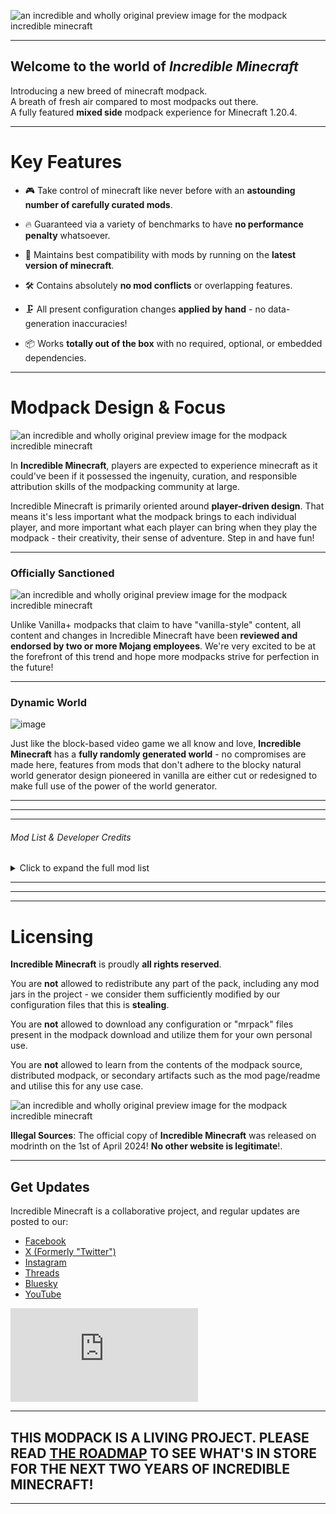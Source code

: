 ![an incredible and wholly original preview image for the modpack incredible minecraft](https://cdn.modrinth.com/data/GyY7Wefr/images/d213ad83bce2b929f8dea464d13a951c6e1c2818.png) 

---

## Welcome to the world of *Incredible Minecraft*

Introducing a new breed of minecraft modpack.<br/>
A breath of fresh air compared to most modpacks out there.<br/>
A fully featured **mixed side** modpack experience for Minecraft 1.20.4.<br/>

---

# Key Features

- 🎮 Take control of minecraft like never before with an **astounding number of carefully curated mods**.


- 🔥 Guaranteed via a variety of benchmarks to have **no performance penalty** whatsoever. 


- 🤝 Maintains best compatibility with mods by running on the **latest version of minecraft**.


- 🛠️ Contains absolutely **no mod conflicts** or overlapping features.


- 🗜️ All present configuration changes **applied by hand** - no data-generation inaccuracies!


- 📦 Works **totally out of the box** with no required, optional, or embedded dependencies.

---

# Modpack Design & Focus

![an incredible and wholly original preview image for the modpack incredible minecraft](https://cdn.modrinth.com/data/GyY7Wefr/images/40fd3fe884b215123581482f9bc6c4baa0d0647b.png)

In **Incredible Minecraft**, players are expected to experience minecraft as it could've been if it possessed the ingenuity, curation, and responsible attribution skills of the modpacking community at large.

Incredible Minecraft is primarily oriented around **player-driven design**. That means it's less important what the modpack brings to each individual player, and more important what each player can bring when they play the modpack - their creativity, their sense of adventure. Step in and have fun!

---

### Officially Sanctioned

![an incredible and wholly original preview image for the modpack incredible minecraft](https://cdn.modrinth.com/data/GyY7Wefr/images/e7252cf737cb6eb30ccae2e41e3e2d1a8ccfbb88.jpeg)

Unlike Vanilla+ modpacks that claim to have "vanilla-style" content, all content and changes in Incredible Minecraft have been **reviewed and endorsed by two or more Mojang employees**. We're very excited to be at the forefront of this trend and hope more modpacks strive for perfection in the future! 

---

### Dynamic World

![image](https://cdn.modrinth.com/data/GyY7Wefr/images/c508f11677c6761fd7eef72e95c79895f143a98c.png)

Just like the block-based video game we all know and love, **Incredible Minecraft** has a **fully randomly generated world** - no compromises are made here, features from mods that don't adhere to the blocky natural world generator design pioneered in vanilla are either cut or redesigned to make full use of the power of the world generator.   

---

---

---

###### Mod List & Developer Credits

<details>
<summary>Click to expand the full mod list</summary>

The experience of <b>Incredible Minecraft</b> has been so carefully curated, configured, and seamlessly integrated into the pack itself that it would be morally unjust to list them here!<br/>


The team at <b>Incredible Minecraft</b> guarantees that the experience in the pack is completely unlike the experience you would have if you installed mods yourself - so just read the modpack description again if you need to know more!<br/>

This pack is the culmination of nearly 50 hours of work, and is far more complex than most mods hosted on modrinth - so listing <i>all</i> the developers for the mods in this project would be unreasonable. To keep things short here, I'd like to just give a special thank you to the <b>Incredible Minecraft</b> team - you're the best!

<img alt="an incredible and wholly original preview image for the modpack incredible minecraft" src="https://cdn.modrinth.com/data/GyY7Wefr/images/bc22d9773f827384b8d8c697996adc7430e379c5.png"></img>
</details>

---

---

---

# Licensing

**Incredible Minecraft** is proudly **all rights reserved**. 

You are **not** allowed to redistribute any part of the pack, including any mod jars in the project - we consider them sufficiently modified by our configuration files that this is **stealing**.

You are **not** allowed to download any configuration or "mrpack" files present in the modpack download and utilize them for your own personal use.

You are **not** allowed to learn from the contents of the modpack source, distributed modpack, or secondary artifacts such as the mod page/readme and utilise this for any use case.

![an incredible and wholly original preview image for the modpack incredible minecraft](https://cdn.modrinth.com/data/GyY7Wefr/images/21ee2a2232b5cecd1f8149a4a08f30216d5dab9f.png)

**Illegal Sources**: The official copy of **Incredible Minecraft** was released on modrinth on the 1st of April 2024! **No other website is legitimate**!.

---

## Get Updates

Incredible Minecraft is a collaborative project, and regular updates are posted to our:
* [Facebook](https://www.youtube.com/watch?v=dQw4w9WgXcQ)
* [X (Formerly "Twitter")](https://www.youtube.com/watch?v=dQw4w9WgXcQ)
* [Instagram](https://www.youtube.com/watch?v=dQw4w9WgXcQ)
* [Threads](https://www.youtube.com/watch?v=dQw4w9WgXcQ)
* [Bluesky](https://www.youtube.com/watch?v=dQw4w9WgXcQ)
* [YouTube](https://www.youtube.com/watch?v=dQw4w9WgXcQ)

![an incredible and wholly original preview image for the modpack incredible minecraft](https://github.com/sisby-folk/incredible-minecraft/blob/main/CONTRIBUTING.md) 

---

## THIS MODPACK IS A LIVING PROJECT. PLEASE READ [THE ROADMAP](https://www.youtube.com/watch?v=dQw4w9WgXcQ) TO SEE WHAT'S IN STORE FOR THE NEXT TWO YEARS OF INCREDIBLE MINECRAFT!

---

